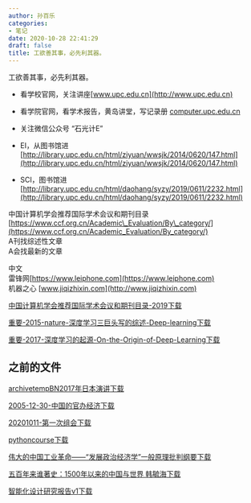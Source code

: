 ```yaml
---
author: 孙百乐
categories:
- 笔记
date: 2020-10-28 22:41:29
draft: false
title: 工欲善其事，必先利其器。
---
```


工欲善其事，必先利其器。

*   看学校官网，关注讲座[www.upc.edu.cn](http://www.upc.edu.cn)
*   看学院官网，看学术报告，黄岛讲堂，写记录册 [computer.upc.edu.cn](http://computer.upc.edu.cn)
*   关注微信公众号 “石光计E”

*   EI，从图书馆进[http://library.upc.edu.cn/html/ziyuan/wwsjk/2014/0620/147.html](http://library.upc.edu.cn/html/ziyuan/wwsjk/2014/0620/147.html)
*   SCI，图书馆进[http://library.upc.edu.cn/html/daohang/syzy/2019/0611/2232.html](http://library.upc.edu.cn/html/daohang/syzy/2019/0611/2232.html)

中国计算机学会推荐国际学术会议和期刊目录[https://www.ccf.org.cn/Academic\_Evaluation/By\_category/](https://www.ccf.org.cn/Academic_Evaluation/By_category/)  
A刊找综述性文章  
A会找最新的文章

中文  
雷锋网[https://www.leiphone.com](https://www.leiphone.com)  
机器之心 [www.jiqizhixin.com](http://www.jiqizhixin.com)

[中国计算机学会推荐国际学术会议和期刊目录-2019](https://cdn.jsdelivr.net/gh/leyouBaloy/mypic/wp-content/uploads//2020/10/中国计算机学会推荐国际学术会议和期刊目录-2019.pdf)[下载](https://cdn.jsdelivr.net/gh/leyouBaloy/mypic/wp-content/uploads//2020/10/中国计算机学会推荐国际学术会议和期刊目录-2019.pdf)

[重要-2015-nature-深度学习三巨头写的综述-Deep-learning](https://cdn.jsdelivr.net/gh/leyouBaloy/mypic/wp-content/uploads//2020/10/重要-2015-nature-深度学习三巨头写的综述-Deep-learning.pdf)[下载](https://cdn.jsdelivr.net/gh/leyouBaloy/mypic/wp-content/uploads//2020/10/重要-2015-nature-深度学习三巨头写的综述-Deep-learning.pdf)

[重要-2017-深度学习的起源-On-the-Origin-of-Deep-Learning](https://cdn.jsdelivr.net/gh/leyouBaloy/mypic/wp-content/uploads//2020/10/重要-2017-深度学习的起源-On-the-Origin-of-Deep-Learning.pdf)[下载](https://cdn.jsdelivr.net/gh/leyouBaloy/mypic/wp-content/uploads//2020/10/重要-2017-深度学习的起源-On-the-Origin-of-Deep-Learning.pdf)

## 之前的文件

[archivetempBN2017年日本演讲](https://cdn.jsdelivr.net/gh/leyouBaloy/mypic/wp-content/uploads//2020/10/archivetempBN2017年日本演讲.docx)[下载](https://cdn.jsdelivr.net/gh/leyouBaloy/mypic/wp-content/uploads//2020/10/archivetempBN2017年日本演讲.docx)

[2005-12-30-中国的官办经济](https://cdn.jsdelivr.net/gh/leyouBaloy/mypic/wp-content/uploads//2020/10/2005-12-30-中国的官办经济.doc)[下载](https://cdn.jsdelivr.net/gh/leyouBaloy/mypic/wp-content/uploads//2020/10/2005-12-30-中国的官办经济.doc)

[20201011-第一次组会](https://cdn.jsdelivr.net/gh/leyouBaloy/mypic/wp-content/uploads//2020/10/20201011-第一次组会.docx)[下载](https://cdn.jsdelivr.net/gh/leyouBaloy/mypic/wp-content/uploads//2020/10/20201011-第一次组会.docx)

[pythoncourse](https://cdn.jsdelivr.net/gh/leyouBaloy/mypic/wp-content/uploads//2020/10/pythoncourse.zip)[下载](https://cdn.jsdelivr.net/gh/leyouBaloy/mypic/wp-content/uploads//2020/10/pythoncourse.zip)

[伟大的中国工业革命——“发展政治经济学”一般原理批判纲要](https://cdn.jsdelivr.net/gh/leyouBaloy/mypic/wp-content/uploads//2020/10/伟大的中国工业革命——“发展政治经济学”一般原理批判纲要.pdf)[下载](https://cdn.jsdelivr.net/gh/leyouBaloy/mypic/wp-content/uploads//2020/10/伟大的中国工业革命——“发展政治经济学”一般原理批判纲要.pdf)

[五百年来谁著史：1500年以来的中国与世界 韩毓海](https://cdn.jsdelivr.net/gh/leyouBaloy/mypic/wp-content/uploads//2020/10/五百年来谁著史：1500年以来的中国与世界-韩毓海-1.pdf)[下载](https://cdn.jsdelivr.net/gh/leyouBaloy/mypic/wp-content/uploads//2020/10/五百年来谁著史：1500年以来的中国与世界-韩毓海-1.pdf)

[智能化设计研究报告v1](https://cdn.jsdelivr.net/gh/leyouBaloy/mypic/wp-content/uploads//2020/10/智能化设计研究报告v1.docx)[下载](https://cdn.jsdelivr.net/gh/leyouBaloy/mypic/wp-content/uploads//2020/10/智能化设计研究报告v1.docx)